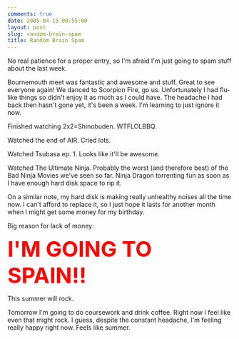 ```yaml
---
comments: true
date: 2005-04-15 00:55:00
layout: post
slug: random-brain-spam
title: Random Brain Spam
---
```


No real patience for a proper entry, so I'm afraid I'm just going to spam stuff about the last week.  

Bournemouth meet was fantastic and awesome and stuff.  Great to see everyone again!  We danced to Scorpion Fire, go us.  Unfortunately I had flu-like things so didn't enjoy it as much as I could have.  The headache I had back then hasn't gone yet, it's been a week.  I'm learning to just ignore it now.  

Finished watching 2x2=Shinobuden.  WTFLOLBBQ.  

Watched the end of AIR.  Cried lots.  

Watched Tsubasa ep. 1.  Looks like it'll be awesome.  

Watched The Ultimate Ninja.  Probably the worst (and therefore best) of the Bad Ninja Movies we've seen so far.  Ninja Dragon torrenting fun as soon as I have enough hard disk space to rip it.  

On a similar note, my hard disk is making really unhealthy noises all the time now.  I can't afford to replace it, so I just hope it lasts for another month when I might get some money for my birthday.  

Big reason for lack of money:  

<font size=36 color=red><b>I'M GOING TO SPAIN!!</b></font>  

This summer will rock.  

Tomorrow I'm going to do coursework and drink coffee.  Right now I feel like even that might rock.  I guess, despite the constant headache, I'm feeling really happy right now.  Feels like summer.
